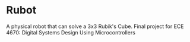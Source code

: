 # Rubot
A physical robot that can solve a 3x3 Rubik's Cube. Final project for ECE 4670: Digital Systems Design Using Microcontrollers
